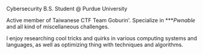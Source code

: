 Cybersecurity B.S. Student @ Purdue University

Active member of Taiwanese CTF Team Goburin'. Specialize in ****Pwnable* and all kind of miscellaneous challenges.

I enjoy researching cool tricks and quirks in various computing systems and languages, as well as optimizing thing with techniques and algorithms.

